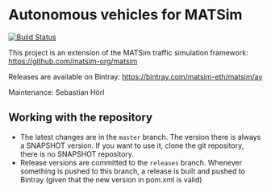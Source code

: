 # Autonomous vehicles for MATSim

[![Build Status](https://travis-ci.org/matsim-eth/av.svg?branch=master)](https://travis-ci.org/matsim-eth/av)

This project is an extension of the MATSim traffic simulation framework:
https://github.com/matsim-org/matsim

Releases are available on Bintray: https://bintray.com/matsim-eth/matsim/av

Maintenance: Sebastian Hörl

## Working with the repository

- The latest changes are in the `master` branch. The version there is always a SNAPSHOT version. If you want to use it, clone the git repository, there is no SNAPSHOT repository.
- Release versions are committed to the `releases` branch. Whenever something is pushed to this branch, a release is built and pushed to Bintray (given that the new version in pom.xml is valid)
